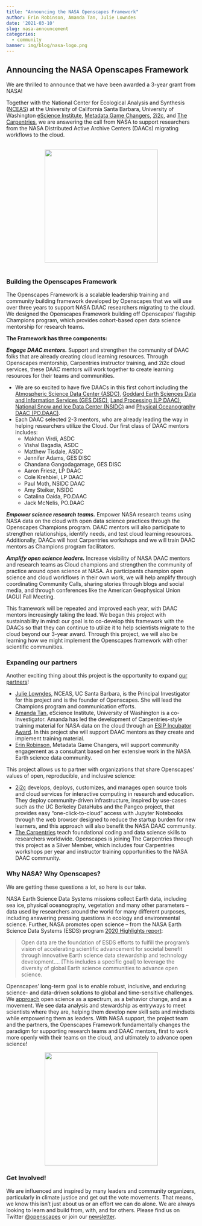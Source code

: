 ```yaml
---
title: "Announcing the NASA Openscapes Framework"
author: Erin Robinson, Amanda Tan, Julie Lowndes
date: '2021-03-10'
slug: nasa-announcement
categories:
  - community
banner: img/blog/nasa-logo.png
---
```


## Announcing the NASA Openscapes Framework

We are thrilled to announce that we have been awarded a 3-year grant from NASA! 

Together with the National Center for Ecological Analysis and Synthesis ([NCEAS](https://nceas.ucsb.edu)) at the University of California Santa Barbara, University of Washington [eScience Institute](https://escience.washington.edu/), [Metadata Game Changers](https://metadatagamechangers.com/), [2i2c](https://2i2c.org/), and [The Carpentries](https://carpentries.org/), we are answering the call from NASA to support researchers from the NASA Distributed Active Archive Centers (DAACs) migrating workflows to the cloud. 

<br>

<center>
  <a><img src="/img/blog/nasa-logo.png" width="300px"></a>
</center>

<br>

### Building the Openscapes Framework

The Openscapes Framework is a scalable leadership training and community building framework developed by Openscapes that we will use over three years to support NASA DAAC researchers migrating to the cloud. We designed the Openscapes Framework building off Openscapes’ flagship Champions program, which provides cohort-based open data science mentorship for research teams. 

**The Framework has three components:** 

***Engage DAAC mentors.*** Support and strengthen the community of DAAC folks that are already creating cloud learning resources. Through Openscapes mentorship, Carpentries instructor training, and 2i2c cloud services, these DAAC mentors will work together to create learning resources for their teams and communities.

- We are so excited to have five DAACs in this first cohort including the [Atmospheric Science Data Center (ASDC)](https://asdc.larc.nasa.gov/), [Goddard Earth Sciences Data and Information Services (GES DISC)](https://disc.gsfc.nasa.gov/), [Land Processing (LP DAAC)](https://lpdaac.usgs.gov/), [National Snow and Ice Data Center (NSIDC)](https://nsidc.org/daac) and [Physical Oceanography DAAC  (PO.DAAC)](https://podaac.jpl.nasa.gov/).
- Each DAAC selected 2-3 mentors, who are already leading the way in helping researchers utilize the Cloud. Our first class of DAAC mentors includes: 
    - Makhan Virdi, ASDC 
    - Vishal Bagadia, ASDC
    - Matthew Tisdale, ASDC
    - Jennifer Adams, GES DISC
    - Chandana Gangodagamage, GES DISC
    - Aaron Friesz, LP DAAC
    - Cole Krehbiel, LP DAAC
    - Paul Moth, NSIDC DAAC
    - Amy Steiker, NSIDC
    - Catalina Oaida, PO.DAAC
    - Jack McNelis, PO.DAAC

***Empower science research teams.*** Empower NASA research teams using NASA data on the cloud with open data science practices through the Openscapes Champions program. DAAC mentors will also participate to strengthen relationships, identify needs, and test cloud learning resources. Additionally, DAACs will host Carpentries workshops and we will train DAAC mentors as Champions program facilitators.

***Amplify open science leaders.*** Increase visibility of NASA DAAC mentors and research teams as Cloud champions and strengthen the community of practice around open science at NASA. As participants champion open science and cloud workflows in their own work, we will help amplify through coordinating Community Calls, sharing stories through blogs and social media, and through conferences like the American Geophysical Union (AGU) Fall Meeting.

This framework will be repeated and improved each year, with DAAC mentors increasingly taking the lead. We began this project with sustainability in mind: our goal is to co-develop this framework with the DAACs so that they can continue to utilize it to help scientists migrate to the cloud beyond our 3-year award. Through this project, we will also be learning how we might implement the Openscapes framework with other scientific communities.  

### Expanding our partners

Another exciting thing about this project is the opportunity to expand [our partners](/partners)! 

- [Julie Lowndes](https://www.openscapes.org/about/), NCEAS, UC Santa Barbara, is the Principal Investigator for this project and is the founder of Openscapes. She will lead the Champions program and communication efforts. 
- [Amanda Tan](https://escience.washington.edu/people/amanda-tan/), eScience Institute, University of Washington is a co-Investigator. Amanda has led the development of Carpentries-style training material for NASA data on the cloud through an [ESIP Incubator Award](https://github.com/ESIPFed/open-data-education). In this project she will support DAAC mentors as they create and implement training material. 
- [Erin Robinson](https://metadatagamechangers.com/about-erin), Metadata Game Changers, will support community engagement as a consultant based on her extensive work in the NASA Earth science data community.  

This project allows us to partner with organizations that share Openscapes’ values of open, reproducible, and inclusive science: 

- [2i2c](https://2i2c.org/) develops, deploys, customizes, and manages open source tools and cloud services for interactive computing in research and education. They deploy community-driven infrastructure, inspired by use-cases such as the UC Berkeley DataHubs and the Pangeo project, that provides easy “one-click-to-cloud” access with Jupyter Notebooks through the web browser designed to reduce the startup burden for new learners, and this approach will also benefit the NASA DAAC community.
- [The Carpentries](https://carpentries.org/) teach foundational coding and data science skills to researchers worldwide. Openscapes is joining The Carpentries through this project as a Silver Member, which includes four Carpentries workshops per year and instructor training opportunities to the NASA DAAC community. 

### Why NASA? Why Openscapes?

We are getting these questions a lot, so here is our take. 

NASA Earth Science Data Systems missions collect Earth data, including sea ice, physical oceanography, vegetation and many other parameters – data used by researchers around the world for many different purposes, including answering pressing questions in ecology and environmental science. Further, NASA promotes open science – from the NASA Earth Science Data Systems (ESDS) program [2020 Highlights report](https://earthdata.nasa.gov/esds/nasa-esds-highlights-2020): 

> Open data are the foundation of ESDS efforts to fulfill the program’s vision of accelerating scientific advancement for societal benefit through innovative Earth science data stewardship and technology development…. [This includes a specific goal] to leverage the diversity of global Earth science communities to advance open science.

Openscapes’ long-term goal is to enable robust, inclusive, and enduring science- and data-driven solutions to global and time-sensitive challenges. We [approach](https://www.openscapes.org/approach/) open science as a spectrum, as a behavior change, and as a movement. We see data analysis and stewardship as entryways to meet scientists where they are, helping them develop new skill sets and mindsets while empowering them as leaders. 
With NASA support, the project team and the partners, the Openscapes Framework fundamentally changes the paradigm for supporting research teams and DAAC mentors, first to work more openly with their teams on the cloud, and ultimately to advance open science!   

<center>
  <a><img src="/img/blog/nasa-worm.jpeg" width="300px"></a>
</center>

### Get Involved!

We are influenced and inspired by many leaders and community organizers, particularly in climate justice and get out the vote movements. That means, we know this isn’t just about us or an effort we can do alone. We are always looking to learn and build from, with, and for others. Please find us on Twitter [@openscapes](https://twitter.com/openscapes) or join our [newsletter](https://openscapes.org/contact).  

<br>

